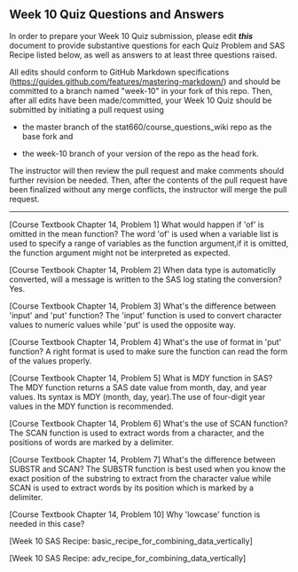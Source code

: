 
## Week 10 Quiz Questions and Answers

In order to prepare your Week 10 Quiz submission, please edit ***this*** document to provide substantive questions for each Quiz Problem and SAS Recipe listed below, as well as answers to at least three questions raised.

All edits should conform to GitHub Markdown specifications (https://guides.github.com/features/mastering-markdown/) and should be committed to a branch named "week-10" in your fork of this repo. Then, after all edits have been made/committed, your Week 10 Quiz should be submitted by initiating a pull request using

- the master branch of the stat660/course_questions_wiki repo as the base fork and

- the week-10 branch of your version of the repo as the head fork.

The instructor will then review the pull request and make comments should further revision be needed. Then, after the contents of the pull request have been finalized without any merge conflicts, the instructor will merge the pull request.



********************************************************************************



[Course Textbook Chapter 14, Problem 1]
What would happen if 'of' is omitted in the mean function?
The word 'of' is used when a variable list is used to specify a range of variables as the function argument,if it is omitted, the function argument might not be interpreted as expected.



[Course Textbook Chapter 14, Problem 2]
When data type is automaticlly converted, will a message is written to the SAS log stating the conversion?
Yes.


[Course Textbook Chapter 14, Problem 3]
What's the difference between 'input' and 'put' function?
The 'input' function is used to convert character values to numeric values while 'put' is used the opposite way.



[Course Textbook Chapter 14, Problem 4]
What's the use of format in 'put' function?
A right format is used to make sure the function can read the form of the values properly.


[Course Textbook Chapter 14, Problem 5]
What is MDY function in SAS?
The MDY function returns a SAS date value from month, day, and year values. Its syntax is MDY (month, day, year).The use of four-digit year values in the MDY function is recommended.


[Course Textbook Chapter 14, Problem 6]
What's the use of SCAN function?
The SCAN function is used to extract words from a character, and the positions of words are marked by a delimiter. 

[Course Textbook Chapter 14, Problem 7]
What's the difference between SUBSTR and SCAN?
The SUBSTR function is best used when you know the exact position of the substring to extract from the character value while SCAN is used to extract words by its position which is marked by a delimiter.



[Course Textbook Chapter 14, Problem 10]
Why 'lowcase' function is needed in this case?


[Week 10 SAS Recipe: basic_recipe_for_combining_data_vertically]



[Week 10 SAS Recipe: adv_recipe_for_combining_data_vertically]


